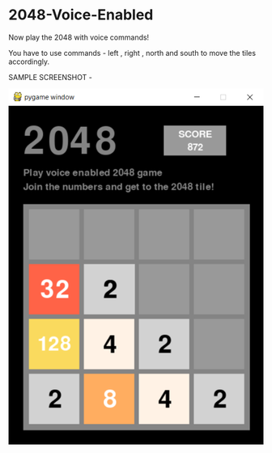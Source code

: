 # 2048-Voice-Enabled
Now play the 2048 with voice commands!

You have to use commands - left , right , north and south to move the tiles accordingly.

SAMPLE SCREENSHOT - 

![](2048_sample.png)
